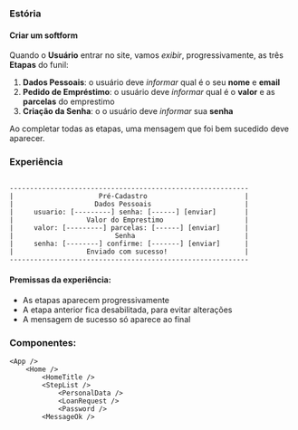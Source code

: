 ### Estória

#### Criar um softform
Quando o **Usuário** entrar no site, vamos _exibir_, progressivamente, as três **Etapas** do funil:
1. **Dados Pessoais**: o usuário deve _informar_ qual é o seu **nome** e **email**
2. **Pedido de Empréstimo**: o usuário deve _informar_ qual é o **valor** e as **parcelas** do emprestimo
3. **Criação da Senha**: o o usuário deve _informar_ sua **senha**

Ao completar todas as etapas, uma mensagem que foi bem sucedido deve aparecer.

### Experiência

```

-----------------------------------------------------------
|                     Pré-Cadastro                        |  
|                    Dados Pessoais                       |
|     usuario: [---------] senha: [------] [enviar]       |
|                  Valor do Emprestimo                    |
|     valor: [---------] parcelas: [------] [enviar]      |
|                         Senha                           |
|     senha: [--------] confirme: [-------] [enviar]      |
|                  Enviado com sucesso!                   |
-----------------------------------------------------------

```

#### Premissas da experiência:

* As etapas aparecem progressivamente
* A etapa anterior fica desabilitada, para evitar alterações
* A mensagem de sucesso só aparece ao final

### Componentes:

```react
<App />
    <Home />
        <HomeTitle />
        <StepList />
            <PersonalData />
            <LoanRequest />
            <Password />
        <MessageOk />
```
